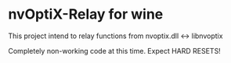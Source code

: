 # nvOptiX-Relay for wine  

This project intend to relay functions from nvoptix.dll <-> libnvoptix  

Completely non-working code at this time. Expect HARD RESETS!
